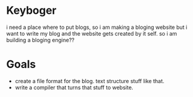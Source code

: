# Keyboger
i need a place where to put blogs, so i am making a bloging website but i want to write my blog and the website gets created by it self. so i am building a bloging engine?? 

# Goals
-   create a file format for the blog. text structure stuff like that.
-   write a compiler that turns that stuff to website.